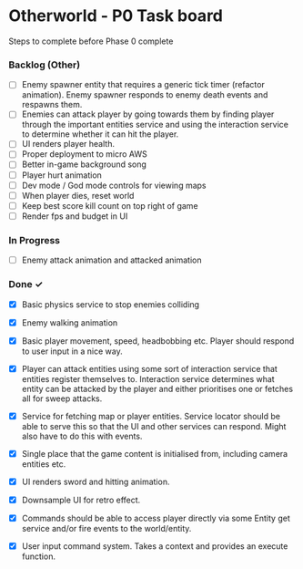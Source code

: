 # Otherworld - P0 Task board

Steps to complete before Phase 0 complete

### Backlog (Other)

- [ ] Enemy spawner entity that requires a generic tick timer (refactor animation). Enemy spawner responds to enemy death events and respawns them.  
- [ ] Enemies can attack player by going towards them by finding player through the important entities service and using the interaction service to determine whether it can hit the player.  
- [ ] UI renders player health.  
- [ ] Proper deployment to micro AWS  
- [ ] Better in-game background song  
- [ ] Player hurt animation  
- [ ] Dev mode / God mode controls for viewing maps  
- [ ] When player dies, reset world  
- [ ] Keep best score kill count on top right of game  
- [ ] Render fps and budget in UI  

### In Progress

- [ ] Enemy attack animation and attacked animation  

### Done ✓

- [x] Basic physics service to stop enemies colliding  
- [x] Enemy walking animation  
- [x] Basic player movement, speed, headbobbing etc. Player should respond to user input in a nice way.  
- [x] Player can attack entities using some sort of interaction service that entities register themselves to. Interaction service determines what entity can be attacked by the player and either prioritises one or fetches all for sweep attacks.  
- [x] Service for fetching map or player entities. Service locator should be able to serve this so that the UI and other services can respond. Might also have to do this with events.  
- [x] Single place that the game content is initialised from, including camera entities etc.  
- [x] UI renders sword and hitting animation.  
- [x] Downsample UI for retro effect.  
- [x] Commands should be able to access player directly via some Entity get service and/or fire events to the world/entity.  
- [x] User input command system. Takes a context and provides an execute function.  

